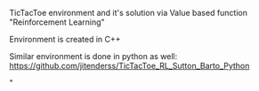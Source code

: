 TicTacToe environment and it's solution via Value based function "Reinforcement Learning"

Environment is created in C++

Similar environment is done in python as well:
https://github.com/jitenderss/TicTacToe_RL_Sutton_Barto_Python

"
